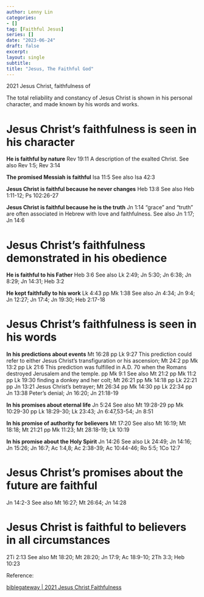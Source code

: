 ```yaml
---
author: Lenny Lin
categories:
- []
tag: [Faithful Jesus]
series: []
date: "2023-06-24"
draft: false
excerpt: 
layout: single
subtitle: 
title: "Jesus, The Faithful God"
---
```


2021 Jesus Christ, faithfulness of

The total reliability and constancy of Jesus Christ is shown in his personal character, and made known by his words and works.

<h1>Jesus Christ’s faithfulness is seen in his character</h1>

<b>He is faithful by nature</b> Rev 19:11 A description of the exalted Christ. See also Rev 1:5; Rev 3:14  

<b>The promised Messiah is faithful</b> Isa 11:5 See also Isa 42:3

<b>Jesus Christ is faithful because he never changes</b> Heb 13:8 See also Heb 1:11-12; Ps 102:26-27

<b>Jesus Christ is faithful because he is the truth</b> Jn 1:14 “grace” and “truth” are often associated in Hebrew with love and faithfulness. See also Jn 1:17; Jn 14:6

<h1>Jesus Christ’s faithfulness demonstrated in his obedience</h1>

<b>He is faithful to his Father</b> Heb 3:6 See also Lk 2:49; Jn 5:30; Jn 6:38; Jn 8:29; Jn 14:31; Heb 3:2

<b>He kept faithfully to his work</b> Lk 4:43 pp Mk 1:38 See also Jn 4:34; Jn 9:4; Jn 12:27; Jn 17:4; Jn 19:30; Heb 2:17-18

<h1>Jesus Christ’s faithfulness is seen in his words</h1>

<b>In his predictions about events</b> Mt 16:28 pp Lk 9:27 This prediction could refer to either Jesus Christ’s transfiguration or his ascension; Mt 24:2 pp Mk 13:2 pp Lk 21:6 This prediction was fulfilled in A.D. 70 when the Romans destroyed Jerusalem and the temple. pp Mk 9:1 See also Mt 21:2 pp Mk 11:2 pp Lk 19:30 finding a donkey and her colt; Mt 26:21 pp Mk 14:18 pp Lk 22:21 pp Jn 13:21 Jesus Christ’s betrayer; Mt 26:34 pp Mk 14:30 pp Lk 22:34 pp Jn 13:38 Peter’s denial; Jn 16:20; Jn 21:18-19

<b>In his promises about eternal life</b> Jn 5:24 See also Mt 19:28-29 pp Mk 10:29-30 pp Lk 18:29-30; Lk 23:43; Jn 6:47,53-54; Jn 8:51

<b>In his promise of authority for believers</b> Mt 17:20 See also Mt 16:19; Mt 18:18; Mt 21:21 pp Mk 11:23; Mt 28:18-19; Lk 10:19

<b>In his promise about the Holy Spirit</b> Jn 14:26 See also Lk 24:49; Jn 14:16; Jn 15:26; Jn 16:7; Ac 1:4,8; Ac 2:38-39; Ac 10:44-46; Ro 5:5; 1Co 12:7

<h1>Jesus Christ’s promises about the future are faithful</h1>

Jn 14:2-3 See also Mt 16:27; Mt 26:64; Jn 14:28

<h1>Jesus Christ is faithful to believers in all circumstances</h1>

2Ti 2:13 See also Mt 18:20; Mt 28:20; Jn 17:9; Ac 18:9-10; 2Th 3:3; Heb 10:23

Reference:

<a href = "https://www.biblegateway.com/resources/dictionary-of-bible-themes/2021-Jesus-Christ-faithfulness" target="_blank" rel="noopener noreferrer">biblegateway | 2021 Jesus Christ Faithfulness</a>